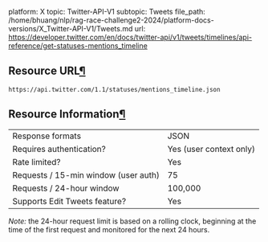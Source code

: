 platform: X
topic: Twitter-API-V1
subtopic: Tweets
file_path: /home/bhuang/nlp/rag-race-challenge2-2024/platform-docs-versions/X_Twitter-API-V1/Tweets.md
url: https://developer.twitter.com/en/docs/twitter-api/v1/tweets/timelines/api-reference/get-statuses-mentions_timeline

## Resource URL[¶](#resource-url "Permalink to this headline")

`https://api.twitter.com/1.1/statuses/mentions_timeline.json`

## Resource Information[¶](#resource-information "Permalink to this headline")

|     |     |
| --- | --- |
| Response formats | JSON |
| Requires authentication? | Yes (user context only) |
| Rate limited? | Yes |
| Requests / 15-min window (user auth) | 75  |
| Requests / 24-hour window | 100,000 |
| Supports Edit Tweets feature? | Yes |

_Note:_ the 24-hour request limit is based on a rolling clock, beginning at the time of the first request and monitored for the next 24 hours.